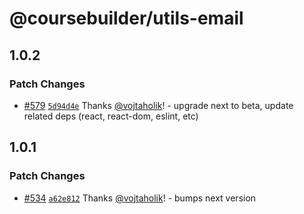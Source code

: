 # @coursebuilder/utils-email

## 1.0.2

### Patch Changes

- [#579](https://github.com/badass-courses/course-builder/pull/579)
  [`5d94d4e`](https://github.com/badass-courses/course-builder/commit/5d94d4e4b634f612228dfa2c081fc96f201d85cc)
  Thanks [@vojtaholik](https://github.com/vojtaholik)! - upgrade next to beta,
  update related deps (react, react-dom, eslint, etc)

## 1.0.1

### Patch Changes

- [#534](https://github.com/badass-courses/course-builder/pull/534)
  [`a62e812`](https://github.com/badass-courses/course-builder/commit/a62e812c365c6060acce6914a2bf8019bcff5a4f)
  Thanks [@vojtaholik](https://github.com/vojtaholik)! - bumps next version

